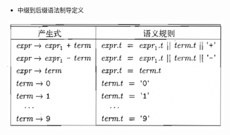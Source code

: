 * 中缀到后缀语法制导定义

![image](https://github.com/lihanruiwork/doc/blob/main/%E7%BC%96%E8%AF%91%E5%8E%9F%E7%90%86.png)
